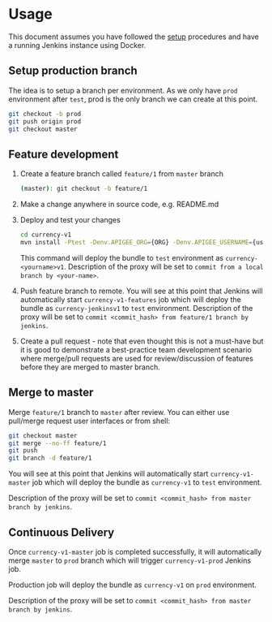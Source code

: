 # Usage

This document assumes you have followed the [setup](setup.md) procedures and
have a running Jenkins instance using Docker.

## Setup production branch

The idea is to setup a branch per environment. As we only have `prod`
environment after `test`, prod is the only branch we can create at this point.

```bash
git checkout -b prod
git push origin prod
git checkout master
```

## Feature development

1.  Create a feature branch called `feature/1` from `master` branch

    ```bash
    (master): git checkout -b feature/1
    ```

2.  Make a change anywhere in source code, e.g. README.md

3.  Deploy and test your changes

    ```bash
    cd currency-v1
    mvn install -Ptest -Denv.APIGEE_ORG={ORG} -Denv.APIGEE_USERNAME={username} -Denv.APIGEE_PASSWORD={password} -Denv.API_DOMAIN_TEST={apigee_proxy_domain}
    ```

    This command will deploy the bundle to `test` environment as
    `currency-<yourname>v1`. Description of the proxy will be set to `commit
    from a local branch by <your-name>`.

4.  Push feature branch to remote. You will see at this point that Jenkins will
    automatically start `currency-v1-features` job which will deploy the bundle
    as `currency-jenkinsv1` to `test` environment. Description of the proxy will
    be set to `commit <commit_hash> from feature/1 branch by jenkins`.

5.  Create a pull request - note that even thought this is not a must-have but
    it is good to demonstrate a best-practice team development scenario where
    merge/pull requests are used for review/discussion of features before they
    are merged to master branch.

## Merge to master

Merge `feature/1` branch to `master` after review. You can either use pull/merge
request user interfaces or from shell:

```bash
git checkout master
git merge --no-ff feature/1
git push
git branch -d feature/1
```

You will see at this point that Jenkins will automatically start
`currency-v1-master` job which will deploy the bundle as `currency-v1` to `test`
environment.

Description of the proxy will be set to `commit <commit_hash> from
master branch by jenkins`.

## Continuous Delivery

Once `currency-v1-master` job is completed successfully, it will automatically
merge `master` to `prod` branch which will trigger `currency-v1-prod` Jenkins
job.

Production job will deploy the bundle as `currency-v1` on `prod`
environment.

Description of the proxy will be set to `commit <commit_hash> from
master branch by jenkins`.
